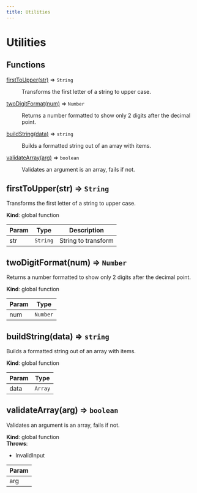 ```yaml
---
title: Utilities
---
```


# Utilities

## Functions

<dl>
<dt><a href="#firstToUpper">firstToUpper(str)</a> ⇒ <code>String</code></dt>
<dd><p>Transforms the first letter of a string to upper case.</p>
</dd>
<dt><a href="#twoDigitFormat">twoDigitFormat(num)</a> ⇒ <code>Number</code></dt>
<dd><p>Returns a number formatted to show only 2 digits after the decimal point.</p>
</dd>
<dt><a href="#buildString">buildString(data)</a> ⇒ <code>string</code></dt>
<dd><p>Builds a formatted string out of an array with items.</p>
</dd>
<dt><a href="#validateArray">validateArray(arg)</a> ⇒ <code>boolean</code></dt>
<dd><p>Validates an argument is an array, fails if not.</p>
</dd>
</dl>

<a name="firstToUpper"></a>

## firstToUpper(str) ⇒ <code>String</code>
Transforms the first letter of a string to upper case.

**Kind**: global function  

| Param | Type | Description |
| --- | --- | --- |
| str | <code>String</code> | String to transform |

<a name="twoDigitFormat"></a>

## twoDigitFormat(num) ⇒ <code>Number</code>
Returns a number formatted to show only 2 digits after the decimal point.

**Kind**: global function  

| Param | Type |
| --- | --- |
| num | <code>Number</code> | 

<a name="buildString"></a>

## buildString(data) ⇒ <code>string</code>
Builds a formatted string out of an array with items.

**Kind**: global function  

| Param | Type |
| --- | --- |
| data | <code>Array</code> | 

<a name="validateArray"></a>

## validateArray(arg) ⇒ <code>boolean</code>
Validates an argument is an array, fails if not.

**Kind**: global function  
**Throws**:

- InvalidInput


| Param |
| --- |
| arg | 

